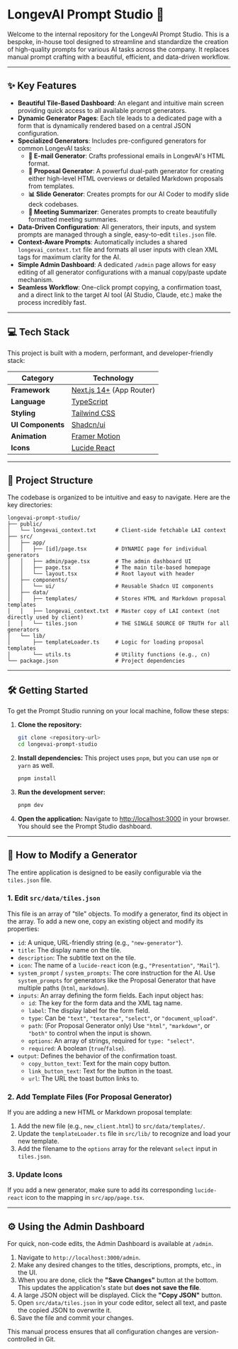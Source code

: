 #  LongevAI Prompt Studio 🚀

Welcome to the internal repository for the LongevAI Prompt Studio. This is a bespoke, in-house tool designed to streamline and standardize the creation of high-quality prompts for various AI tasks across the company. It replaces manual prompt crafting with a beautiful, efficient, and data-driven workflow.

---

## ✨ Key Features

*   **Beautiful Tile-Based Dashboard**: An elegant and intuitive main screen providing quick access to all available prompt generators.
*   **Dynamic Generator Pages**: Each tile leads to a dedicated page with a form that is dynamically rendered based on a central JSON configuration.
*   **Specialized Generators**: Includes pre-configured generators for common LongevAI tasks:
    *   **📧 E-mail Generator**: Crafts professional emails in LongevAI's HTML format.
    *   **📄 Proposal Generator**: A powerful dual-path generator for creating either high-level HTML overviews or detailed Markdown proposals from templates.
    *   **📊 Slide Generator**: Creates prompts for our AI Coder to modify slide deck codebases.
    *   **📝 Meeting Summarizer**: Generates prompts to create beautifully formatted meeting summaries.
*   **Data-Driven Configuration**: All generators, their inputs, and system prompts are managed through a single, easy-to-edit `tiles.json` file.
*   **Context-Aware Prompts**: Automatically includes a shared `longevai_context.txt` file and formats all user inputs with clean XML tags for maximum clarity for the AI.
*   **Simple Admin Dashboard**: A dedicated `/admin` page allows for easy editing of all generator configurations with a manual copy/paste update mechanism.
*   **Seamless Workflow**: One-click prompt copying, a confirmation toast, and a direct link to the target AI tool (AI Studio, Claude, etc.) make the process incredibly fast.

---

## 💻 Tech Stack

This project is built with a modern, performant, and developer-friendly stack:

| Category      | Technology                                                                                                    |
|---------------|---------------------------------------------------------------------------------------------------------------|
| **Framework**   | [Next.js 14+](https://nextjs.org/) (App Router)                                                              |
| **Language**    | [TypeScript](https://www.typescriptlang.org/)                                                                 |
| **Styling**     | [Tailwind CSS](https://tailwindcss.com/)                                                                        |
| **UI Components** | [Shadcn/ui](https://ui.shadcn.com/)                                                                           |
| **Animation**   | [Framer Motion](https://www.framer.com/motion/)                                                                 |
| **Icons**       | [Lucide React](https://lucide.dev/)                                                                             |

---

## 📂 Project Structure

The codebase is organized to be intuitive and easy to navigate. Here are the key directories:

```
longevai-prompt-studio/
├── public/
│   └── longevai_context.txt      # Client-side fetchable LAI context
├── src/
│   ├── app/
│   │   ├── [id]/page.tsx         # DYNAMIC page for individual generators
│   │   ├── admin/page.tsx        # The admin dashboard UI
│   │   ├── page.tsx              # The main tile-based homepage
│   │   └── layout.tsx            # Root layout with header
│   ├── components/
│   │   └── ui/                   # Reusable Shadcn UI components
│   ├── data/
│   │   ├── templates/            # Stores HTML and Markdown proposal templates
│   │   ├── longevai_context.txt  # Master copy of LAI context (not directly used by client)
│   │   └── tiles.json            # THE SINGLE SOURCE OF TRUTH for all generators
│   └── lib/
│       ├── templateLoader.ts     # Logic for loading proposal templates
│       └── utils.ts              # Utility functions (e.g., cn)
└── package.json                  # Project dependencies
```

---

## 🛠️ Getting Started

To get the Prompt Studio running on your local machine, follow these steps:

1.  **Clone the repository:**
    ```bash
    git clone <repository-url>
    cd longevai-prompt-studio
    ```

2.  **Install dependencies:**
    This project uses `pnpm`, but you can use `npm` or `yarn` as well.
    ```bash
    pnpm install
    ```

3.  **Run the development server:**
    ```bash
    pnpm dev
    ```

4.  **Open the application:**
    Navigate to [http://localhost:3000](http://localhost:3000) in your browser. You should see the Prompt Studio dashboard.

---

## 🔧 How to Modify a Generator

The entire application is designed to be easily configurable via the `tiles.json` file.

### 1. Edit `src/data/tiles.json`

This file is an array of "tile" objects. To modify a generator, find its object in the array. To add a new one, copy an existing object and modify its properties:

*   `id`: A unique, URL-friendly string (e.g., `"new-generator"`).
*   `title`: The display name on the tile.
*   `description`: The subtitle text on the tile.
*   `icon`: The name of a `lucide-react` icon (e.g., `"Presentation"`, `"Mail"`).
*   `system_prompt` / `system_prompts`: The core instruction for the AI. Use `system_prompts` for generators like the Proposal Generator that have multiple paths (`html`, `markdown`).
*   `inputs`: An array defining the form fields. Each input object has:
    *   `id`: The key for the form data and the XML tag name.
    *   `label`: The display label for the form field.
    *   `type`: Can be `"text"`, `"textarea"`, `"select"`, or `"document_upload"`.
    *   `path`: (For Proposal Generator only) Use `"html"`, `"markdown"`, or `"both"` to control when the input is shown.
    *   `options`: An array of strings, required for `type: "select"`.
    *   `required`: A boolean (`true`/`false`).
*   `output`: Defines the behavior of the confirmation toast.
    *   `copy_button_text`: Text for the main copy button.
    *   `link_button_text`: Text for the button in the toast.
    *   `url`: The URL the toast button links to.

### 2. Add Template Files (For Proposal Generator)

If you are adding a new HTML or Markdown proposal template:
1.  Add the new file (e.g., `new_client.html`) to `src/data/templates/`.
2.  Update the `templateLoader.ts` file in `src/lib/` to recognize and load your new template.
3.  Add the filename to the `options` array for the relevant `select` input in `tiles.json`.

### 3. Update Icons

If you add a new generator, make sure to add its corresponding `lucide-react` icon to the mapping in `src/app/page.tsx`.

---

## ⚙️ Using the Admin Dashboard

For quick, non-code edits, the Admin Dashboard is available at `/admin`.

1.  Navigate to `http://localhost:3000/admin`.
2.  Make any desired changes to the titles, descriptions, prompts, etc., in the UI.
3.  When you are done, click the **"Save Changes"** button at the bottom. This updates the application's state but **does not save the file**.
4.  A large JSON object will be displayed. Click the **"Copy JSON"** button.
5.  Open `src/data/tiles.json` in your code editor, select all text, and paste the copied JSON to overwrite it.
6.  Save the file and commit your changes.

This manual process ensures that all configuration changes are version-controlled in Git.